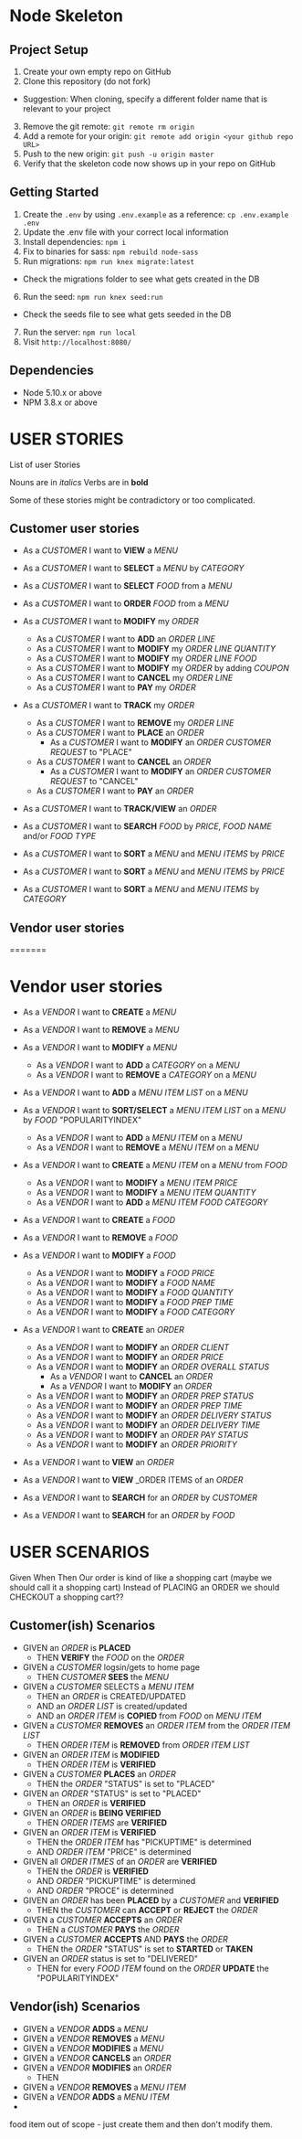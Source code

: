 # Node Skeleton

## Project Setup

1. Create your own empty repo on GitHub
2. Clone this repository (do not fork)
  - Suggestion: When cloning, specify a different folder name that is relevant to your project
3. Remove the git remote: `git remote rm origin`
4. Add a remote for your origin: `git remote add origin <your github repo URL>`
5. Push to the new origin: `git push -u origin master`
6. Verify that the skeleton code now shows up in your repo on GitHub

## Getting Started

1. Create the `.env` by using `.env.example` as a reference: `cp .env.example .env`
2. Update the .env file with your correct local information
3. Install dependencies: `npm i`
4. Fix to binaries for sass: `npm rebuild node-sass`
5. Run migrations: `npm run knex migrate:latest`
  - Check the migrations folder to see what gets created in the DB
6. Run the seed: `npm run knex seed:run`
  - Check the seeds file to see what gets seeded in the DB
7. Run the server: `npm run local`
8. Visit `http://localhost:8080/`

## Dependencies

- Node 5.10.x or above
- NPM 3.8.x or above


# USER STORIES

List of user Stories

Nouns are in _italics_
Verbs are in **bold**

Some of these stories might be contradictory or too complicated.

## Customer user stories

* As a _CUSTOMER_ I want to **VIEW** a _MENU_
* As a _CUSTOMER_ I want to **SELECT** a _MENU_ by _CATEGORY_
* As a _CUSTOMER_ I want to **SELECT** _FOOD_ from a _MENU_
* As a _CUSTOMER_ I want to **ORDER** _FOOD_ from a _MENU_

* As a _CUSTOMER_ I want to **MODIFY** my _ORDER_
  + As a _CUSTOMER_ I want to **ADD** an _ORDER LINE_
  + As a _CUSTOMER_ I want to **MODIFY** my _ORDER LINE_ _QUANTITY_
  + As a _CUSTOMER_ I want to **MODIFY** my _ORDER LINE_ _FOOD_
  + As a _CUSTOMER_ I want to **MODIFY** my _ORDER_ by adding _COUPON_
  + As a _CUSTOMER_ I want to **CANCEL** my _ORDER LINE_
  + As a _CUSTOMER_ I want to **PAY** my _ORDER_

* As a _CUSTOMER_ I want to **TRACK** my _ORDER_
  + As a _CUSTOMER_ I want to **REMOVE** my _ORDER LINE_
  + As a _CUSTOMER_ I want to **PLACE** an _ORDER_
    - As a _CUSTOMER_ I want to **MODIFY** an _ORDER_ _CUSTOMER REQUEST_ to "PLACE"
  + As a _CUSTOMER_ I want to **CANCEL** an _ORDER_
    - As a _CUSTOMER_ I want to **MODIFY** an _ORDER_ _CUSTOMER REQUEST_ to "CANCEL"
  + As a _CUSTOMER_ I want to **PAY** an _ORDER_

* As a _CUSTOMER_ I want to **TRACK/VIEW** an _ORDER_
* As a _CUSTOMER_ I want to **SEARCH** _FOOD_ by _PRICE_, _FOOD NAME_ and/or _FOOD TYPE_
* As a _CUSTOMER_ I want to **SORT** a _MENU_ and _MENU ITEMS_ by _PRICE_
* As a _CUSTOMER_ I want to **SORT** a _MENU_ and _MENU ITEMS_ by _PRICE_
* As a _CUSTOMER_ I want to **SORT** a _MENU_ and _MENU ITEMS_ by _CATEGORY_


## Vendor user stories
=======
# Vendor user stories


* As a _VENDOR_ I want to **CREATE** a _MENU_
* As a _VENDOR_ I want to **REMOVE** a _MENU_
* As a _VENDOR_ I want to **MODIFY** a _MENU_
  + As a _VENDOR_ I want to **ADD** a _CATEGORY_ on a _MENU_
  + As a _VENDOR_ I want to **REMOVE** a _CATEGORY_ on a _MENU_

* As a _VENDOR_ I want to **ADD** a _MENU ITEM LIST_ on a _MENU_
* As a _VENDOR_ I want to **SORT/SELECT** a _MENU ITEM LIST_ on a _MENU_ by _FOOD_ "POPULARITYINDEX"
  + As a _VENDOR_ I want to **ADD** a _MENU ITEM_ on a _MENU_
  + As a _VENDOR_ I want to **REMOVE** a _MENU ITEM_ on a _MENU_


* As a _VENDOR_ I want to **CREATE** a _MENU ITEM_ on a _MENU_ from _FOOD_
  + As a _VENDOR_ I want to **MODIFY** a _MENU ITEM_ _PRICE_
  + As a _VENDOR_ I want to **MODIFY** a _MENU ITEM_ _QUANTITY_
  + As a _VENDOR_ I want to **ADD** a _MENU ITEM_ _FOOD CATEGORY_

* As a _VENDOR_ I want to **CREATE** a _FOOD_
* As a _VENDOR_ I want to **REMOVE** a _FOOD_
* As a _VENDOR_ I want to **MODIFY** a _FOOD_
  + As a _VENDOR_ I want to **MODIFY** a _FOOD_ _PRICE_
  + As a _VENDOR_ I want to **MODIFY** a _FOOD_ _NAME_
  + As a _VENDOR_ I want to **MODIFY** a _FOOD_ _QUANTITY_
  + As a _VENDOR_ I want to **MODIFY** a _FOOD_ _PREP TIME_
  + As a _VENDOR_ I want to **MODIFY** a _FOOD_ _CATEGORY_


* As a _VENDOR_ I want to **CREATE**  an _ORDER_


  + As a _VENDOR_ I want to **MODIFY** an _ORDER_ _CLIENT_
  + As a _VENDOR_ I want to **MODIFY** an _ORDER_ _PRICE_
  + As a _VENDOR_ I want to **MODIFY** an _ORDER_ _OVERALL STATUS_
    - As a _VENDOR_ I want to **CANCEL**  an _ORDER_
    - As a _VENDOR_ I want to **MODIFY**  an _ORDER_
  + As a _VENDOR_ I want to **MODIFY** an _ORDER_ _PREP STATUS_
  + As a _VENDOR_ I want to **MODIFY** an _ORDER_ _PREP TIME_
  + As a _VENDOR_ I want to **MODIFY** an _ORDER_ _DELIVERY STATUS_
  + As a _VENDOR_ I want to **MODIFY** an _ORDER_ _DELIVERY TIME_
  + As a _VENDOR_ I want to **MODIFY** an _ORDER_ _PAY STATUS_
  + As a _VENDOR_ I want to **MODIFY** an _ORDER_ _PRIORITY_

* As a _VENDOR_ I want to **VIEW**  an _ORDER_
* As a _VENDOR_ I want to **VIEW** _ORDER ITEMS of an _ORDER_
* As a _VENDOR_ I want to **SEARCH** for an _ORDER_ by _CUSTOMER_
* As a _VENDOR_ I want to **SEARCH** for an _ORDER_ by _FOOD_

# USER SCENARIOS

Given  When  Then
Our order is kind of like a shopping cart (maybe we should call it a shopping cart)
Instead of PLACING an ORDER we should CHECKOUT a shopping cart??


## Customer(ish) Scenarios

* GIVEN an _ORDER_ is **PLACED**
  + THEN **VERIFY** the _FOOD_ on the _ORDER_
* GIVEN a _CUSTOMER_ logsin/gets to home page
  + THEN _CUSTOMER_ **SEES** the _MENU_
* GIVEN a _CUSTOMER_ SELECTS a _MENU ITEM_
  + THEN an _ORDER_ is CREATED/UPDATED
  + AND an _ORDER LIST_ is created/updated
  + AND an _ORDER ITEM_ is **COPIED** from _FOOD_ on _MENU ITEM_
* GIVEN a _CUSTOMER_ **REMOVES** an _ORDER ITEM_ from the _ORDER ITEM LIST_
  + THEN _ORDER ITEM_ is **REMOVED** from _ORDER ITEM LIST_
* GIVEN an _ORDER ITEM_ is **MODIFIED**
  + THEN _ORDER ITEM_ is **VERIFIED**
* GIVEN a _CUSTOMER_ **PLACES** an _ORDER_
  + THEN the _ORDER_ "STATUS" is set to "PLACED"
* GIVEN an _ORDER_ "STATUS" is set to "PLACED"
  + THEN an _ORDER_ is **VERIFIED**
* GIVEN an _ORDER_ is **BEING VERIFIED**
  + THEN _ORDER ITEMS_ are **VERIFIED**
* GIVEN an _ORDER ITEM_ is **VERIFIED**
  + THEN the _ORDER ITEM_ has "PICKUPTIME" is determined
  + AND _ORDER ITEM_ "PRICE" is determined
* GIVEN all _ORDER ITMES_ of an _ORDER_ are **VERIFIED**
  + THEN the _ORDER_ is **VERIFIED**
  + AND _ORDER_ "PICKUPTIME" is determined
  + AND _ORDER_ "PROCE" is determined
* GIVEN an _ORDER_ has been **PLACED** by a _CUSTOMER_ and **VERIFIED**
  + THEN the _CUSTOMER_ can **ACCEPT** or **REJECT** the _ORDER_
* GIVEN a _CUSTOMER_ **ACCEPTS** an _ORDER_
  + THEN a _CUSTOMER_ **PAYS** the _ORDER_
* GIVEN a _CUSTOMER_ **ACCEPTS** AND **PAYS** the _ORDER_
  + THEN the _ORDER_ "STATUS" is set to **STARTED** or **TAKEN**
* GIVEN an _ORDER_ status is set to "DELIVERED"
  + THEN for every _FOOD ITEM_ found on the _ORDER_ **UPDATE** the "POPULARITYINDEX"


## Vendor(ish) Scenarios


* GIVEN a _VENDOR_ **ADDS** a _MENU_
* GIVEN a _VENDOR_ **REMOVES** a _MENU_
* GIVEN a _VENDOR_ **MODIFIES** a _MENU_
* GIVEN a _VENDOR_ **CANCELS** an _ORDER_
* GIVEN a _VENDOR_ **MODIFIES** an _ORDER_
  + THEN
* GIVEN a _VENDOR_ **REMOVES** a _MENU ITEM_
* GIVEN a _VENDOR_ **ADDS** a _MENU ITEM_
*

food item out of scope - just create them and then don't modify them.





